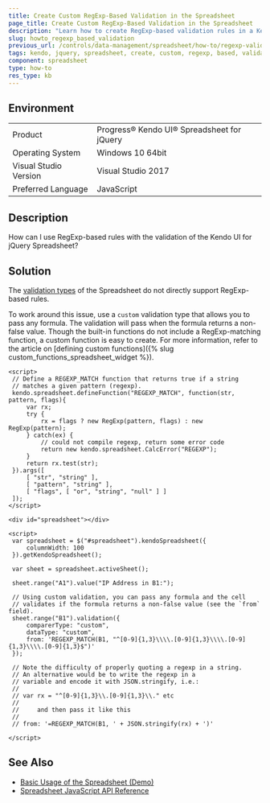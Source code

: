 ```yaml
---
title: Create Custom RegExp-Based Validation in the Spreadsheet
page_title: Create Custom RegExp-Based Validation in the Spreadsheet
description: "Learn how to create RegExp-based validation rules in a Kendo UI Spreadsheet for jQuery."
slug: howto_regexp_based_validation
previous_url: /controls/data-management/spreadsheet/how-to/regexp-validation
tags: kendo, jquery, spreadsheet, create, custom, regexp, based, validation, rules
component: spreadsheet
type: how-to
res_type: kb
---
```


## Environment

<table>
 <tr>
  <td>Product</td>
  <td>Progress® Kendo UI® Spreadsheet for jQuery</td>
 </tr>
 <tr>
  <td>Operating System</td>
  <td>Windows 10 64bit</td>
 </tr>
 <tr>
  <td>Visual Studio Version</td>
  <td>Visual Studio 2017</td>
 </tr>
 <tr>
  <td>Preferred Language</td>
  <td>JavaScript</td>
 </tr>
</table>

## Description

How can I use RegExp-based rules with the validation of the Kendo UI for jQuery Spreadsheet?

## Solution

The [validation types](/api/javascript/spreadsheet/range/methods/validation) of the Spreadsheet do not directly support RegExp-based rules.

To work around this issue, use a `custom` validation type that allows you to pass any formula. The validation will pass when the formula returns a non-false value. Though the built-in functions do not include a RegExp-matching function, a custom function is easy to create. For more information, refer to the article on [defining custom functions]({% slug custom_functions_spreadsheet_widget %}).

```dojo
<script>
 // Define a REGEXP_MATCH function that returns true if a string
 // matches a given pattern (regexp).
 kendo.spreadsheet.defineFunction("REGEXP_MATCH", function(str, pattern, flags){
     var rx;
     try {
         rx = flags ? new RegExp(pattern, flags) : new RegExp(pattern);
     } catch(ex) {
         // could not compile regexp, return some error code
         return new kendo.spreadsheet.CalcError("REGEXP");
     }
     return rx.test(str);
 }).args([
     [ "str", "string" ],
     [ "pattern", "string" ],
     [ "flags", [ "or", "string", "null" ] ]
 ]);
</script>

<div id="spreadsheet"></div>

<script>
 var spreadsheet = $("#spreadsheet").kendoSpreadsheet({
     columnWidth: 100
 }).getKendoSpreadsheet();

 var sheet = spreadsheet.activeSheet();

 sheet.range("A1").value("IP Address in B1:");

 // Using custom validation, you can pass any formula and the cell
 // validates if the formula returns a non-false value (see the `from` field).
 sheet.range("B1").validation({
     comparerType: "custom",
     dataType: "custom",
     from: 'REGEXP_MATCH(B1, "^[0-9]{1,3}\\\\.[0-9]{1,3}\\\\.[0-9]{1,3}\\\\.[0-9]{1,3}$")'
 });

 // Note the difficulty of properly quoting a regexp in a string.
 // An alternative would be to write the regexp in a
 // variable and encode it with JSON.stringify, i.e.:
 //
 // var rx = "^[0-9]{1,3}\\.[0-9]{1,3}\\." etc
 //
 //     and then pass it like this
 //
 // from: '=REGEXP_MATCH(B1, ' + JSON.stringify(rx) + ')'

</script>
```

## See Also

* [Basic Usage of the Spreadsheet (Demo)](https://demos.telerik.com/kendo-ui/spreadsheet/index)
* [Spreadsheet JavaScript API Reference](/api/javascript/ui/spreadsheet)
